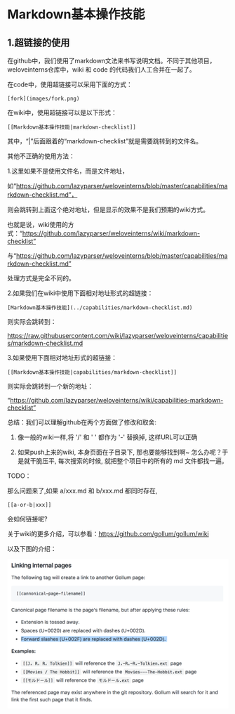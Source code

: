 # Markdown基本操作技能

## 1.超链接的使用

在github中，我们使用了markdown文法来书写说明文档。不同于其他项目，weloveinterns仓库中，wiki 和 code 的代码我们人工合并在一起了。

在code中，使用超链接可以采用下面的方式：

```
[fork](images/fork.png)
```

在wiki中，使用超链接可以是以下形式：

```
[[Markdown基本操作技能|markdown-checklist]]
```

其中，“|”后面跟着的“markdown-checklist”就是需要跳转到的文件名。

其他不正确的使用方法：

1.这里如果不是使用文件名，而是文件地址，

如“https://github.com/lazyparser/weloveinterns/blob/master/capabilities/markdown-checklist.md”，

则会跳转到上面这个绝对地址，但是显示的效果不是我们预期的wiki方式。

也就是说，wiki使用的方式：“https://github.com/lazyparser/weloveinterns/wiki/markdown-checklist”

与“https://github.com/lazyparser/weloveinterns/blob/master/capabilities/markdown-checklist.md” 

处理方式是完全不同的。

2.如果我们在wiki中使用下面相对地址形式的超链接：

```
[Markdown基本操作技能](../capabilities/markdown-checklist.md)
```

则实际会跳转到：

https://raw.githubusercontent.com/wiki/lazyparser/weloveinterns/capabilities/markdown-checklist.md


3.如果使用下面相对地址形式的超链接：

```
[[Markdown基本操作技能|capabilities/markdown-checklist]]
```

则实际会跳转到一个新的地址：

“https://github.com/lazyparser/weloveinterns/wiki/capabilities-markdown-checklist”


总结：我们可以理解github在两个方面做了修改和取舍:

1. 像一般的wiki一样,将 '/' 和 ' ' 都作为 '-' 替换掉, 这样URL可以正确

2. 如果push上来的wiki, 本身页面在子目录下, 那也要能够找到啊~ 怎么办呢？于是就干脆压平, 每次搜索的时候, 就把整个项目中的所有的 md 文件都找一遍。

TODO：

那么问题来了,如果 a/xxx.md 和 b/xxx.md 都同时存在, 

```
[[a-or-b|xxx]] 
```

会如何链接呢?


关于wiki的更多介绍，可以参看：https://github.com/gollum/gollum/wiki

以及下图的介绍：

![wiki-page](../images/Link-internal-pages.png)

